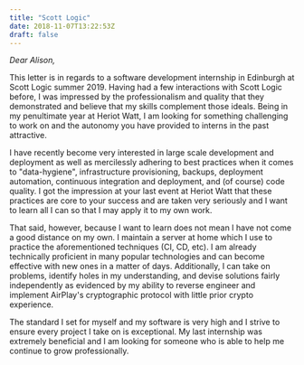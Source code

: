 ```yaml
---
title: "Scott Logic"
date: 2018-11-07T13:22:53Z
draft: false
---
```


_Dear Alison,_

This letter is in regards to a software development internship in Edinburgh
at Scott Logic summer 2019. Having had a few interactions with Scott Logic
before, I was impressed by the professionalism and quality that they
demonstrated and believe that my skills complement those ideals. Being
in my penultimate year at Heriot Watt, I am looking for something
challenging to work on and the autonomy you have provided to interns in
the past attractive.

I have recently become very interested in large scale development and
deployment as well as mercilessly adhering to best practices when it
comes to "data-hygiene", infrastructure provisioning, backups,
deployment automation, continuous integration and deployment, and
(of course) code quality. I got the impression at your last event
at Heriot Watt that these practices are core to your success and are
taken very seriously and I want to learn all I can so that I may apply
it to my own work.

That said, however, because I want to learn does not mean I have
not come a good distance on my own. I maintain a server at home which I
use to practice the aforementioned techniques (CI, CD, etc). I am already
technically proficient in many popular technologies and can become
effective with new ones in a matter of days. Additionally, I can take on
problems, identify holes in my understanding, and devise solutions fairly
independently as evidenced by my ability to reverse engineer and
implement AirPlay's cryptographic protocol with little prior crypto
experience.

The standard I set for myself and my software is very high and I strive
to ensure every project I take on is exceptional. My last internship was
extremely beneficial and I am looking for someone who is able to help me
continue to grow professionally.